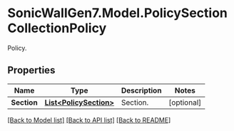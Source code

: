 # SonicWallGen7.Model.PolicySectionCollectionPolicy
Policy.

## Properties

Name | Type | Description | Notes
------------ | ------------- | ------------- | -------------
**Section** | [**List&lt;PolicySection&gt;**](PolicySection.md) | Section. | [optional] 

[[Back to Model list]](../README.md#documentation-for-models) [[Back to API list]](../README.md#documentation-for-api-endpoints) [[Back to README]](../README.md)

